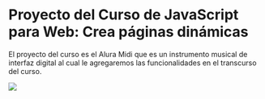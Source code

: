 # Proyecto del Curso de JavaScript para Web: Crea páginas dinámicas

El proyecto del curso es el Alura Midi que es un instrumento musical de interfaz digital al cual le agregaremos las funcionalidades en el transcurso del curso. 

![](images%5Caluramidi.png)



